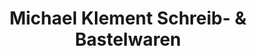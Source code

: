 ---
title: "Michael Klement Schreib- & Bastelwaren"
url: /much/michael-klement-schreib-und-bastelwaren-krahmer-weg/
shop: Schreibwaren
---